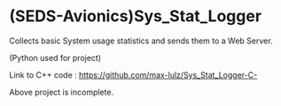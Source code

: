 # (SEDS-Avionics)Sys_Stat_Logger

Collects basic System usage statistics and sends them to a Web Server. 

(Python used for project) 

Link to C++ code :
https://github.com/max-lulz/Sys_Stat_Logger-C-

Above project is incomplete. 



